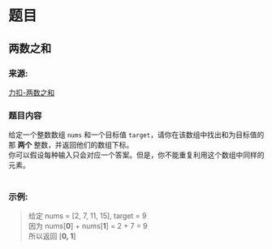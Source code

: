 # 题目

## 两数之和

### 来源:

[力扣-两数之和](https://leetcode-cn.com/problems/two-sum/)

### 题目内容 

给定一个整数数组 `nums` 和一个目标值 `target`，请你在该数组中找出和为目标值的那 **两个** 整数，并返回他们的数组下标。<br/>
你可以假设每种输入只会对应一个答案。但是，你不能重复利用这个数组中同样的元素。<br>
<br>

### 示例:

> 给定 nums = [2, 7, 11, 15], target = 9<br/>
> 因为 nums[**0**] + nums[**1**] = 2 + 7 = 9<br/>
> 所以返回 [**0, 1**]
